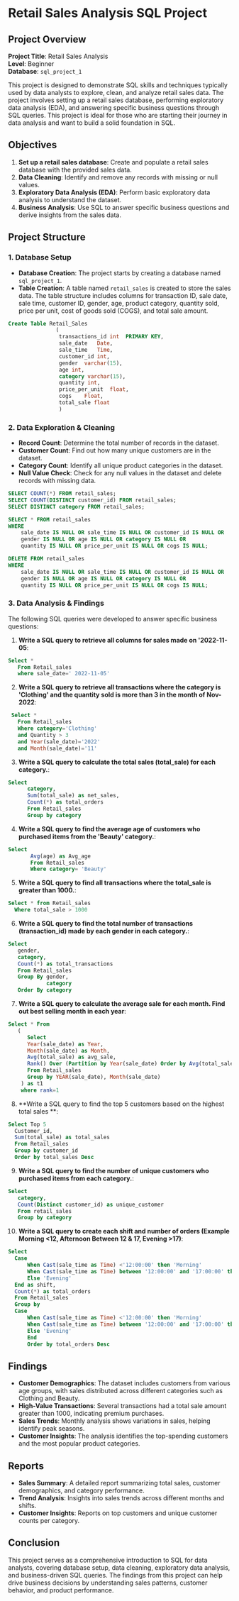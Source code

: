 # Retail Sales Analysis SQL Project

## Project Overview

**Project Title**: Retail Sales Analysis  
**Level**: Beginner  
**Database**: `sql_project_1`

This project is designed to demonstrate SQL skills and techniques typically used by data analysts to explore, clean, and analyze retail sales data. The project involves setting up a retail sales database, performing exploratory data analysis (EDA), and answering specific business questions through SQL queries. This project is ideal for those who are starting their journey in data analysis and want to build a solid foundation in SQL.

## Objectives

1. **Set up a retail sales database**: Create and populate a retail sales database with the provided sales data.
2. **Data Cleaning**: Identify and remove any records with missing or null values.
3. **Exploratory Data Analysis (EDA)**: Perform basic exploratory data analysis to understand the dataset.
4. **Business Analysis**: Use SQL to answer specific business questions and derive insights from the sales data.

## Project Structure

### 1. Database Setup

- **Database Creation**: The project starts by creating a database named `sql_project_1`.
- **Table Creation**: A table named `retail_sales` is created to store the sales data. The table structure includes columns for transaction ID, sale date, sale time, customer ID, gender, age, product category, quantity sold, price per unit, cost of goods sold (COGS), and total sale amount.

```sql
Create Table Retail_Sales
               (
                transactions_id	int  PRIMARY KEY,
                sale_date	Date,
                sale_time	Time,
                customer_id	int,
                gender	varchar(15),
                age	int,
                category varchar(15),	
                quantity int,
                price_per_unit	float,
                cogs	Float,
                total_sale float
				)
```
### 2. Data Exploration & Cleaning

- **Record Count**: Determine the total number of records in the dataset.
- **Customer Count**: Find out how many unique customers are in the dataset.
- **Category Count**: Identify all unique product categories in the dataset.
- **Null Value Check**: Check for any null values in the dataset and delete records with missing data.

```sql
SELECT COUNT(*) FROM retail_sales;
SELECT COUNT(DISTINCT customer_id) FROM retail_sales;
SELECT DISTINCT category FROM retail_sales;

SELECT * FROM retail_sales
WHERE 
    sale_date IS NULL OR sale_time IS NULL OR customer_id IS NULL OR 
    gender IS NULL OR age IS NULL OR category IS NULL OR 
    quantity IS NULL OR price_per_unit IS NULL OR cogs IS NULL;

DELETE FROM retail_sales
WHERE 
    sale_date IS NULL OR sale_time IS NULL OR customer_id IS NULL OR 
    gender IS NULL OR age IS NULL OR category IS NULL OR 
    quantity IS NULL OR price_per_unit IS NULL OR cogs IS NULL;
```

### 3. Data Analysis & Findings

The following SQL queries were developed to answer specific business questions:

1. **Write a SQL query to retrieve all columns for sales made on '2022-11-05**:
```sql
Select *
   From Retail_sales
   where sale_date=' 2022-11-05'
```

2. **Write a SQL query to retrieve all transactions where the category is 'Clothing' and the quantity sold is more than 3 in the month of Nov-2022**:
```sql
 Select * 
   From Retail_sales
   Where category='Clothing'
   and Quantity > 3
   and Year(sale_date)='2022'
   and Month(sale_date)='11'
```

3. **Write a SQL query to calculate the total sales (total_sale) for each category.**:
```sql
Select 
	  category,
	  Sum(total_sale) as net_sales,
	  Count(*) as total_orders
	  From Retail_sales
	  Group by category
```

4. **Write a SQL query to find the average age of customers who purchased items from the 'Beauty' category.**:
```sql
Select
	   Avg(age) as Avg_age
	   From Retail_sales
	   Where category= 'Beauty'
```

5. **Write a SQL query to find all transactions where the total_sale is greater than 1000.**:
```sql
Select * from Retail_sales
  Where total_sale > 1000

```

6. **Write a SQL query to find the total number of transactions (transaction_id) made by each gender in each category.**:
```sql
Select 
   gender,
   category,
   Count(*) as total_transactions
   From Retail_sales
   Group By gender,
            category
   Order By category
```

7. **Write a SQL query to calculate the average sale for each month. Find out best selling month in each year**:
```sql
Select * From
   (
      Select 
      Year(sale_date) as Year,
      Month(sale_date) as Month,
      Avg(total_sale) as avg_sale,
      Rank() Over (Partition by Year(sale_date) Order by Avg(total_sale) DESC) as rank
      From Retail_sales
      Group by YEAR(sale_date), Month(sale_date)
	) as t1
	where rank=1
```

8. **Write a SQL query to find the top 5 customers based on the highest total sales **:
```sql
Select Top 5 
  Customer_id,
  Sum(total_sale) as total_sales
  From Retail_sales
  Group by customer_id
  Order by total_sales Desc
```

9. **Write a SQL query to find the number of unique customers who purchased items from each category.**:
```sql
Select
   category,
   Count(Distinct customer_id) as unique_customer
   From retail_sales
   Group by category
```

10. **Write a SQL query to create each shift and number of orders (Example Morning <12, Afternoon Between 12 & 17, Evening >17)**:
```sql
Select
  Case 
      When Cast(sale_time as Time) <'12:00:00' then 'Morning'
      When Cast(sale_time as Time) between '12:00:00' and '17:00:00' then 'Afternoon'
      Else 'Evening'
  End as shift,
  Count(*) as total_orders
  From Retail_sales
  Group by 
  Case 
      When Cast(sale_time as Time) <'12:00:00' then 'Morning'
      When Cast(sale_time as Time) between '12:00:00' and '17:00:00' then 'Afternoon'
      Else 'Evening'
	  End
	  Order by total_orders Desc

```

## Findings

- **Customer Demographics**: The dataset includes customers from various age groups, with sales distributed across different categories such as Clothing and Beauty.
- **High-Value Transactions**: Several transactions had a total sale amount greater than 1000, indicating premium purchases.
- **Sales Trends**: Monthly analysis shows variations in sales, helping identify peak seasons.
- **Customer Insights**: The analysis identifies the top-spending customers and the most popular product categories.

## Reports

- **Sales Summary**: A detailed report summarizing total sales, customer demographics, and category performance.
- **Trend Analysis**: Insights into sales trends across different months and shifts.
- **Customer Insights**: Reports on top customers and unique customer counts per category.

## Conclusion

This project serves as a comprehensive introduction to SQL for data analysts, covering database setup, data cleaning, exploratory data analysis, and business-driven SQL queries. The findings from this project can help drive business decisions by understanding sales patterns, customer behavior, and product performance.
